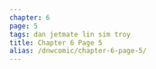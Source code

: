 ```yaml
---
chapter: 6
page: 5
tags: dan jetmate lin sim troy
title: Chapter 6 Page 5
alias: /dnwcomic/chapter-6-page-5/
---
```

